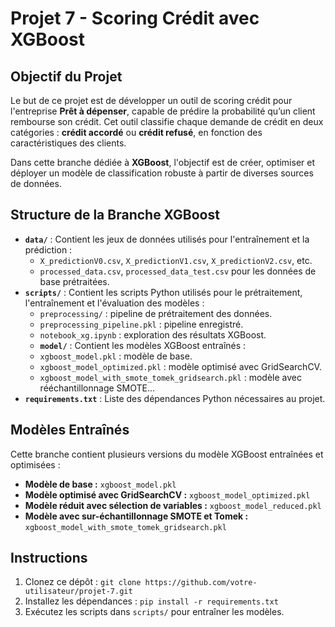 # Projet 7 - Scoring Crédit avec XGBoost

## Objectif du Projet
Le but de ce projet est de développer un outil de scoring crédit pour l'entreprise **Prêt à dépenser**, capable de prédire la probabilité qu’un client rembourse son crédit. Cet outil classifie chaque demande de crédit en deux catégories : **crédit accordé** ou **crédit refusé**, en fonction des caractéristiques des clients.

Dans cette branche dédiée à **XGBoost**, l'objectif est de créer, optimiser et déployer un modèle de classification robuste à partir de diverses sources de données.

## Structure de la Branche XGBoost
- **`data/`** : Contient les jeux de données utilisés pour l'entraînement et la prédiction :
  - `X_predictionV0.csv`, `X_predictionV1.csv`, `X_predictionV2.csv`, etc.
  - `processed_data.csv`, `processed_data_test.csv` pour les données de base prétraitées.
- **`scripts/`** : Contient les scripts Python utilisés pour le prétraitement, l'entraînement et l'évaluation des modèles :
  - `preprocessing/` : pipeline de prétraitement des données.
  - `preprocessing_pipeline.pkl` : pipeline enregistré.
  - `notebook_xg.ipynb` : exploration des résultats XGBoost.
  - **`model/`** : Contient les modèles XGBoost entraînés :
  - `xgboost_model.pkl` : modèle de base.
  - `xgboost_model_optimized.pkl` : modèle optimisé avec GridSearchCV.
  - `xgboost_model_with_smote_tomek_gridsearch.pkl` : modèle avec rééchantillonnage SMOTE...
- **`requirements.txt`** : Liste des dépendances Python nécessaires au projet.

## Modèles Entraînés
Cette branche contient plusieurs versions du modèle XGBoost entraînées et optimisées :
- **Modèle de base :** `xgboost_model.pkl`
- **Modèle optimisé avec GridSearchCV :** `xgboost_model_optimized.pkl`
- **Modèle réduit avec sélection de variables :** `xgboost_model_reduced.pkl`
- **Modèle avec sur-échantillonnage SMOTE et Tomek :** `xgboost_model_with_smote_tomek_gridsearch.pkl`

## Instructions
1. Clonez ce dépôt : `git clone https://github.com/votre-utilisateur/projet-7.git`
2. Installez les dépendances : `pip install -r requirements.txt`
3. Exécutez les scripts dans `scripts/` pour entraîner les modèles.
